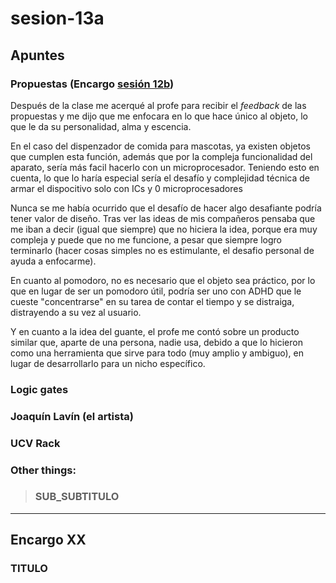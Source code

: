 # sesion-13a

## Apuntes

### Propuestas (Encargo [sesión 12b](https://github.com/disenoUDP/dis8644-2025-1-procesos/tree/main/25-FranUDP/sesion-12b))
Después de la clase me acerqué al profe para recibir el *feedback* de las propuestas y me dijo que me enfocara en lo que hace único al objeto, lo que le da su personalidad, alma y escencia.

En el caso del dispenzador de comida para mascotas, ya existen objetos que cumplen esta función, además que por la compleja funcionalidad del aparato, sería más facil hacerlo con un microprocesador. Teniendo esto en cuenta, lo que lo haría especial sería el desafío y complejidad técnica de armar el dispocitivo solo con ICs y 0 microprocesadores

Nunca se me había ocurrido que el desafío de hacer algo desafiante podría tener valor de diseño. Tras ver las ideas de mis compañeros pensaba que me iban a decir (igual que siempre) que no hiciera la idea, porque era muy compleja y puede que no me funcione, a pesar que siempre logro terminarlo (hacer cosas simples no es estimulante, el desafio personal de ayuda a enfocarme).

En cuanto al pomodoro, no es necesario que el objeto sea práctico, por lo que en lugar de ser un pomodoro útil, podría ser uno con ADHD que le cueste "concentrarse" en su tarea de contar el tiempo y se distraiga, distrayendo a su vez al usuario.

Y en cuanto a la idea del guante, el profe me contó sobre un producto similar que, aparte de una persona, nadie usa, debido a que lo hicieron como una herramienta que sirve para todo (muy amplio y ambiguo), en lugar de desarrollarlo para un nicho específico.

### Logic gates


### Joaquín Lavín (el artista)


### UCV Rack


### Other things: <!-- Things to organize + random stuff -->
> ### SUB_SUBTITULO

-----------------------------------------------------------------------------------------------------------
## Encargo XX <!-- TEXT -->
### TITULO


